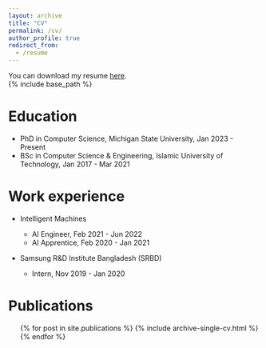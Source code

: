 ```yaml
---
layout: archive
title: "CV"
permalink: /cv/
author_profile: true
redirect_from:
  - /resume
---
```


You can download my resume [here](https://github.com/mashrurmorshed/mashrurmorshed.github.io/blob/master/files/resume.pdf). <br>
{% include base_path %}

Education
======
* PhD in Computer Science, Michigan State University, Jan 2023 - Present
* BSc in Computer Science & Engineering, Islamic University of Technology, Jan 2017 - Mar 2021

Work experience
======
* Intelligent Machines
  * AI Engineer, Feb 2021 - Jun 2022
  * AI Apprentice, Feb 2020 - Jan 2021

* Samsung R&D Institute Bangladesh (SRBD)
  * Intern, Nov 2019 - Jan 2020

Publications
======
  <ul>{% for post in site.publications %}
    {% include archive-single-cv.html %}
  {% endfor %}</ul>
